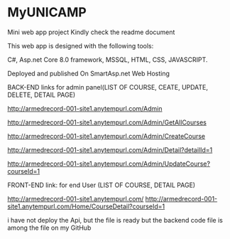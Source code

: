 # MyUNICAMP
Mini web app project
Kindly check the readme document

This web app is designed with the following tools:

C#, Asp.net Core 8.0 framework, MSSQL, HTML, CSS, JAVASCRIPT.

Deployed and published On SmartAsp.net Web Hosting



BACK-END links for admin panel(LIST OF COURSE, CEATE, UPDATE, DELETE, DETAIL PAGE)

http://armedrecord-001-site1.anytempurl.com/Admin

http://armedrecord-001-site1.anytempurl.com/Admin/GetAllCourses

http://armedrecord-001-site1.anytempurl.com/Admin/CreateCourse

http://armedrecord-001-site1.anytempurl.com/Admin/Detail?detailId=1

http://armedrecord-001-site1.anytempurl.com/Admin/UpdateCourse?courseId=1



FRONT-END link: for end User  (LIST OF COURSE, DETAIL PAGE)

http://armedrecord-001-site1.anytempurl.com/
http://armedrecord-001-site1.anytempurl.com/Home/CourseDetail?courseId=1

i have not deploy the Api, but the file is ready but the backend code file is among the file on my GitHub
